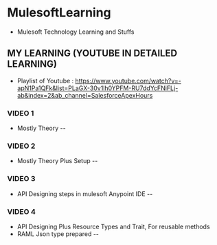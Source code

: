 # MulesoftLearning
* Mulesoft Technology Learning and Stuffs


## MY LEARNING (YOUTUBE IN DETAILED LEARNING)
* Playlist of Youtube : https://www.youtube.com/watch?v=-apN1Pa1QFk&list=PLaGX-30v1lh0YPFM-RU7ddYcFNiFLj-ab&index=2&ab_channel=SalesforceApexHours

### VIDEO 1
* Mostly Theory
--

### VIDEO 2
* Mostly Theory Plus Setup
--


### VIDEO 3
* API Designing steps in mulesoft Anypoint IDE
--


### VIDEO 4
* API Designing Plus Resource Types and Trait, For reusable methods
* RAML Json type prepared
--







